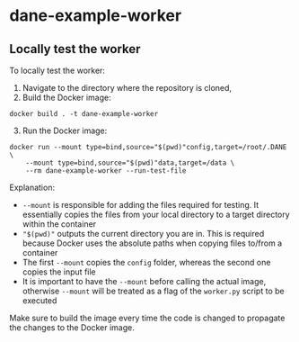 # dane-example-worker

## Locally test the worker

To locally test the worker:

1. Navigate to the directory where the repository is cloned, 
2. Build the Docker image:
```
docker build . -t dane-example-worker
```
3. Run the Docker image:
```
docker run --mount type=bind,source="$(pwd)"config,target=/root/.DANE \
    --mount type=bind,source="$(pwd)"data,target=/data \
    --rm dane-example-worker --run-test-file
```

Explanation:

- `--mount` is responsible for adding the files required for testing. It essentially copies the files from your local directory to a target directory within the container
- `"$(pwd)"` outputs the current directory you are in. This is required because Docker uses the absolute paths when copying files to/from a container
- The first `--mount` copies the `config` folder, whereas the second one copies the input file
- It is important to have the `--mount` before calling the actual image, otherwise `--mount` will be treated as a flag of the `worker.py` script to be executed

Make sure to build the image every time the code is changed to propagate the changes to the Docker image.
